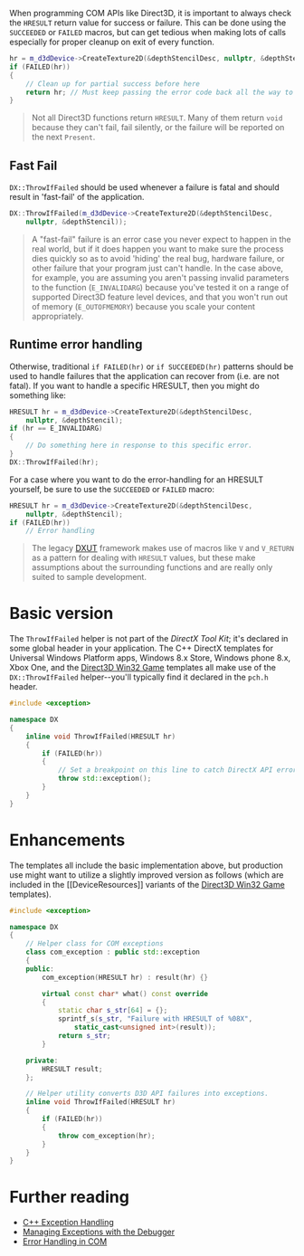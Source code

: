 When programming COM APIs like Direct3D, it is important to always check the ``HRESULT`` return value for success or failure. This can be done using the ``SUCCEEDED`` or ``FAILED`` macros, but can get tedious when making lots of calls especially for proper cleanup on exit of every function.

```cpp
hr = m_d3dDevice->CreateTexture2D(&depthStencilDesc, nullptr, &depthStencil));
if (FAILED(hr))
{
    // Clean up for partial success before here
    return hr; // Must keep passing the error code back all the way to the main loop
}
```

> Not all Direct3D functions return ``HRESULT``. Many of them return ``void`` because they can't fail, fail silently, or the failure will be reported on the next ``Present``.

## Fast Fail
``DX::ThrowIfFailed`` should be used whenever a failure is fatal and should result in 'fast-fail' of the application. 

```cpp
DX::ThrowIfFailed(m_d3dDevice->CreateTexture2D(&depthStencilDesc,
    nullptr, &depthStencil));
```

> A "fast-fail" failure is an error case you never expect to happen in the real world, but if it does happen you want to make sure the process dies quickly so as to avoid 'hiding' the real bug, hardware failure, or other failure that your program just can't handle. In the case above, for example, you are assuming you aren't passing invalid parameters to the function (``E_INVALIDARG``) because you've tested it on a range of supported Direct3D feature level devices, and that you won't run out of memory (``E_OUTOFMEMORY``) because you scale your content appropriately.

## Runtime error handling
Otherwise, traditional ``if FAILED(hr)`` or ``if SUCCEEDED(hr)`` patterns should be used to handle failures that the application can recover from (i.e. are not fatal). If you want to handle a specific HRESULT, then you might do something like:

```cpp
HRESULT hr = m_d3dDevice->CreateTexture2D(&depthStencilDesc,
    nullptr, &depthStencil);
if (hr == E_INVALIDARG)
{
    // Do something here in response to this specific error.
}
DX::ThrowIfFailed(hr);
```

For a case where you want to do the error-handling for an HRESULT yourself, be sure to use the ``SUCCEEDED`` or ``FAILED`` macro:

```cpp
HRESULT hr = m_d3dDevice->CreateTexture2D(&depthStencilDesc,
    nullptr, &depthStencil);
if (FAILED(hr))
    // Error handling
```

> The legacy [DXUT](https://github.com/Microsoft/DXUT) framework makes use of macros like ``V`` and ``V_RETURN`` as a pattern for dealing with ``HRESULT`` values, but these make assumptions about the surrounding functions and are really only suited to sample development.

# Basic version

The ``ThrowIfFailed`` helper is not part of the _DirectX Tool Kit_; it's declared in some global header in your application. The C++ DirectX templates for Universal Windows Platform apps, Windows 8.x Store, Windows phone 8.x, Xbox One, and the [Direct3D Win32 Game](https://walbourn.github.io/direct3d-win32-game-visual-studio-template/) templates all make use of the ``DX::ThrowIfFailed`` helper--you'll typically find it declared in the ``pch.h`` header.

```cpp
#include <exception>

namespace DX
{
    inline void ThrowIfFailed(HRESULT hr)
    {
        if (FAILED(hr))
        {
            // Set a breakpoint on this line to catch DirectX API errors
            throw std::exception();
        }
    }
}
```

# Enhancements

The templates all include the basic implementation above, but production use might want to utilize a slightly improved version as follows (which are included in the [[DeviceResources]] variants of the [Direct3D Win32 Game](https://walbourn.github.io/direct3d-game-visual-studio-templates-redux/) templates).

```cpp
#include <exception>

namespace DX
{
    // Helper class for COM exceptions
    class com_exception : public std::exception
    {
    public:
        com_exception(HRESULT hr) : result(hr) {}

        virtual const char* what() const override
        {
            static char s_str[64] = {};
            sprintf_s(s_str, "Failure with HRESULT of %08X",
                static_cast<unsigned int>(result));
            return s_str;
        }

    private:
        HRESULT result;
    };

    // Helper utility converts D3D API failures into exceptions.
    inline void ThrowIfFailed(HRESULT hr)
    {
        if (FAILED(hr))
        {
            throw com_exception(hr);
        }
    }
}
```

# Further reading

* [C++ Exception Handling](https://docs.microsoft.com/en-us/cpp/cpp/cpp-exception-handling)
* [Managing Exceptions with the Debugger](https://docs.microsoft.com/en-us/visualstudio/debugger/managing-exceptions-with-the-debugger)
* [Error Handling in COM](https://docs.microsoft.com/en-us/windows/desktop/LearnWin32/error-handling-in-com)
